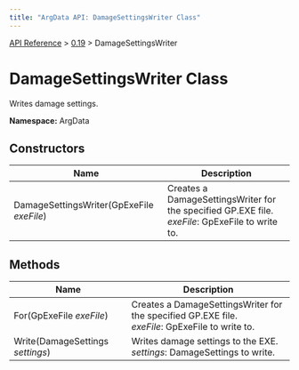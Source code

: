 ```yaml
---
title: "ArgData API: DamageSettingsWriter Class"
---
```


[API Reference](/argdata/api/) &gt; [0.19](/argdata/api/0.19/) &gt; DamageSettingsWriter

# DamageSettingsWriter Class

Writes damage settings.

**Namespace:** ArgData

## Constructors

<table class="table table-bordered table-striped ">
<thead>
  <tr>
    <th>Name</th>
    <th>Description</th>
  </tr>
</thead>
<tbody>
  <tr>
    <td>DamageSettingsWriter(GpExeFile <em>exeFile</em>)</td>
    <td>Creates a DamageSettingsWriter for the specified GP.EXE file.<br /><em>exeFile</em>: GpExeFile to write to.<br /></td>
  </tr>
</tbody>
</table>


## Methods

<table class="table table-bordered table-striped ">
<thead>
  <tr>
    <th>Name</th>
    <th>Description</th>
  </tr>
</thead>
<tbody>
  <tr>
    <td>For(GpExeFile <em>exeFile</em>)</td>
    <td>Creates a DamageSettingsWriter for the specified GP.EXE file.<br /><em>exeFile</em>: GpExeFile to write to.<br /></td>
  </tr>
  <tr>
    <td>Write(DamageSettings <em>settings</em>)</td>
    <td>Writes damage settings to the EXE.<br /><em>settings</em>: DamageSettings to write.<br /></td>
  </tr>
</tbody>
</table>


